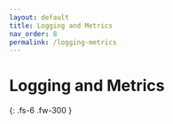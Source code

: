 ```yaml
---
layout: default
title: Logging and Metrics
nav_order: 8
permalink: /logging-metrics
---
```


# Logging and Metrics

{: .fs-6 .fw-300 }
